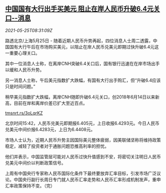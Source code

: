 <!--1621933262000-->
[中国国有大行出手买美元 阻止在岸人民币升破6.4元关口--消息](https://cn.reuters.com/article/yuan-dollar-0525-tues-afternoon-idCNKCS2D60T8)
------

<div><i>2021-05-25T08:31:09Z</i></div><p>路透北京/上海5月25日 - 随着近期人民币升势再起，四位消息人士周二透露，中国国有大行午后在市场购买美元，以阻止在岸人民币兑美元即期过快升破6.4元这一重要心理关口。</p><p>其中一位消息人士称，在离岸CNH突破6.4关口后，国有银行迅速在在岸市场出手以缓和人民币升势。</p><p>另一消息人士称，午后美元指数扩大跌幅，有国有大行出手购汇，但“升破6.4应该只是时间问题。”</p><p>稍早美元指数扩大跌幅，离岸CNH随即升破6.4元关口，创2018年6月14日以来新高，目前在岸和离岸价差已扩大至近百点。</p><p><a href="https://tmsnrt.rs/3oLqrKZ">tmsnrt.rs/3oLqrKZ</a></p><p>北京时间15:42，人民币兑美元即期报6.405元，上日收报6.4293元。今日人民币兑美元中间价报6.4283元，上日为6.4408元。</p><p>市场人士认为，近期人民币升势主因国际美元整体疲弱，因美联储坚称将维持政策稳定，减轻了投资者对于通胀问题恐推高利率的担忧。</p><p>他们并表示，中国监管层可能对人民币过快升值感到不安，将密切关注明日人民币兑美元中间价以判断政策信号。</p><p>上周有中国央行专家称人民币国际化条件下最终要放弃汇率目标，引发市场广泛议论。中国央行副行长周日专门就人民币汇率走势和人民币汇率形成机制发声，重申汇率政策保持不变。（完）</p>
